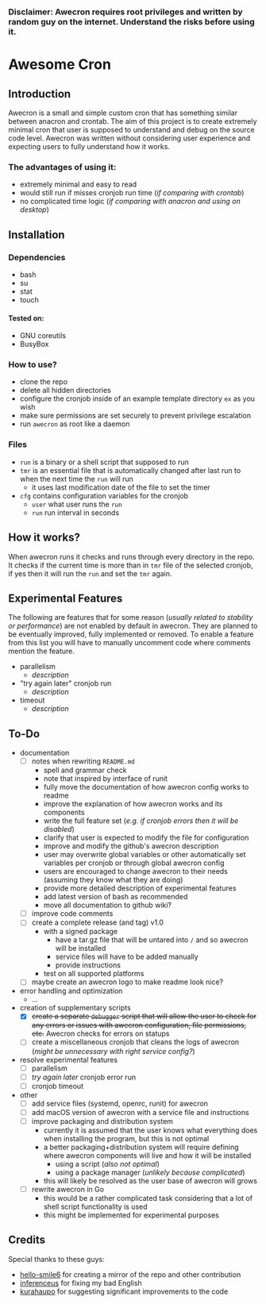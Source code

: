 ### Disclaimer: Awecron requires root privileges and written by random guy on the internet. Understand the risks before using it.

# Awesome Cron
## Introduction
Awecron is a small and simple custom cron that has something similar between anacron and crontab.
The aim of this project is to create extremely minimal cron that user is supposed to understand and debug on the source code level.
Awecron was written without considering user experience and expecting users to fully understand how it works.

### The advantages of using it:
 * extremely minimal and easy to read
 * would still run if misses cronjob run time (_if comparing with crontab_)
 * no complicated time logic (_if comparing with anacron and using on desktop_)

## Installation

### Dependencies

* bash
* su
* stat
* touch

#### Tested on:

* GNU coreutils
* BusyBox

### How to use? 

 * clone the repo
 * delete all hidden directories
 * configure the cronjob inside of an example template directory `ex` as you wish
 * make sure permissions are set securely to prevent privilege escalation
 * run `awecron` as root like a daemon

### Files

 * `run` is a binary or a shell script that supposed to run
 * `tmr` is an essential file that is automatically changed after last run to when the next time the `run` will run
    * it uses last modification date of the file to set the timer
 * `cfg` contains configuration variables for the cronjob
    * `user` what user runs the `run`
    * `run` run interval in seconds

## How it works?

When awecron runs it checks and runs through every directory in the repo. It checks if the current time is more than in `tmr` file of the selected cronjob, if yes then it will run the `run` and set the `tmr` again.

## Experimental Features

The following are features that for some reason (*usually related to stability or performance*) are not enabled by default in awecron. They are planned to be eventually improved, fully implemented or removed. To enable a feature from this list you will have to manually uncomment code where comments mention the feature.

- parallelism
  - *description*
- "try again later" cronjob run
  - *description*
- timeout
  - *description*

## To-Do

- documentation
  - [ ] notes when rewriting `README.md`
    - spell and grammar check
    - note that inspired by interface of runit
    - fully move the documentation of how awecron config works to readme
    - improve the explanation of how awecron works and its components
    - write the full feature set (*e.g. if cronjob errors then it will be disabled*)
    - clarify that user is expected to modify the file for configuration
    - improve and modify the github's awecron description
    - user may overwrite global variables or other automatically set variables per cronjob or through global awecron config
    - users are encouraged to change awecron to their needs (assuming they know what they are doing)
    - provide more detailed description of experimental features
    - add latest version of bash as recommended 
    - move all documentation to github wiki?
  - [ ] improve code comments
  - [ ] create a complete release (and tag) v1.0
    - with a signed package
      - have a tar.gz file that will be untared into `/` and so awecron will be installed
      - service files will have to be added manually
      - provide instructions
    - test on all supported platforms
  - [ ] maybe create an awecron logo to make readme look nice?
- error handling and optimization
  - ...
- creation of supplementary scripts
  - [x] ~~create a separate `debugger` script that will allow the user to check for any errors or issues with awecron configuration, file permissions, etc.~~ Awecron checks for errors on statups
  - [ ] create a miscellaneous cronjob that cleans the logs of awecron (*might be unnecessary with right service config?*)
- resolve experimental features
  - [ ] parallelism
  - [ ] *try again later* cronjob error run
  - [ ] cronjob timeout
- other
  - [ ] add service files (systemd, openrc, runit) for awecron
  - [ ] add macOS version of awecron with a service file and instructions
  - [ ] improve packaging and distribution system
    - currently it is assumed that the user knows what everything does when installing the program, but this is not optimal
    - a better packaging+distribution system will require defining where awecron components will live and how it will be installed
      - using a script (*also not optimal*)
      - using a package manager (*unlikely because complicated*)
    - this will likely be resolved as the user base of awecron will grows
  - [ ] rewrite awecron in Go
    - this would be a rather complicated task considering that a lot of shell script functionality is used
    - this might be implemented for experimental purposes


## Credits

Special thanks to these guys:

- [hello-smile6](https://github.com/hello-smile6) for creating a mirror of the repo and other contribution
- [inferenceus](https://github.com/inferenceus) for fixing my bad English
- [kurahaupo](https://github.com/kurahaupo) for suggesting significant improvements to the code 

